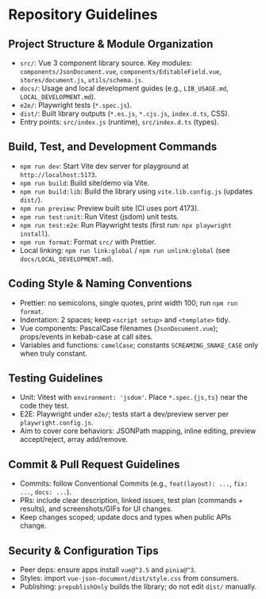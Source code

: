 # Repository Guidelines

## Project Structure & Module Organization
- `src/`: Vue 3 component library source. Key modules: `components/JsonDocument.vue`, `components/EditableField.vue`, `stores/document.js`, `utils/schema.js`.
- `docs/`: Usage and local development guides (e.g., `LIB_USAGE.md`, `LOCAL_DEVELOPMENT.md`).
- `e2e/`: Playwright tests (`*.spec.js`).
- `dist/`: Built library outputs (`*.es.js`, `*.cjs.js`, `index.d.ts`, CSS).
- Entry points: `src/index.js` (runtime), `src/index.d.ts` (types).

## Build, Test, and Development Commands
- `npm run dev`: Start Vite dev server for playground at `http://localhost:5173`.
- `npm run build`: Build site/demo via Vite.
- `npm run build:lib`: Build the library using `vite.lib.config.js` (updates `dist/`).
- `npm run preview`: Preview built site (CI uses port 4173).
- `npm run test:unit`: Run Vitest (jsdom) unit tests.
- `npm run test:e2e`: Run Playwright tests (first run: `npx playwright install`).
- `npm run format`: Format `src/` with Prettier.
- Local linking: `npm run link:global` / `npm run unlink:global` (see `docs/LOCAL_DEVELOPMENT.md`).

## Coding Style & Naming Conventions
- Prettier: no semicolons, single quotes, print width 100; run `npm run format`.
- Indentation: 2 spaces; keep `<script setup>` and `<template>` tidy.
- Vue components: PascalCase filenames (`JsonDocument.vue`); props/events in kebab-case at call sites.
- Variables and functions: `camelCase`; constants `SCREAMING_SNAKE_CASE` only when truly constant.

## Testing Guidelines
- Unit: Vitest with `environment: 'jsdom'`. Place `*.spec.{js,ts}` near the code they test.
- E2E: Playwright under `e2e/`; tests start a dev/preview server per `playwright.config.js`.
- Aim to cover core behaviors: JSONPath mapping, inline editing, preview accept/reject, array add/remove.

## Commit & Pull Request Guidelines
- Commits: follow Conventional Commits (e.g., `feat(layout): ...`, `fix: ...`, `docs: ...`).
- PRs: include clear description, linked issues, test plan (commands + results), and screenshots/GIFs for UI changes.
- Keep changes scoped; update docs and types when public APIs change.

## Security & Configuration Tips
- Peer deps: ensure apps install `vue@^3.5` and `pinia@^3`.
- Styles: import `vue-json-document/dist/style.css` from consumers.
- Publishing: `prepublishOnly` builds the library; do not edit `dist/` manually.
